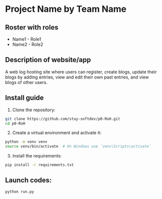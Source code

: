 # Project Name by Team Name

## Roster with roles
- Name1 - Role1
- Name2 - Role2

## Description of website/app
A web log hosting site where users can register, create blogs, update their blogs by adding entries, view and edit their own past entries, and view blogs of other users.

## Install guide
1. Clone the repository:
```bash
git clone https://github.com/stuy-softdev/p0-RoH.git
cd p0-RoH
```
2. Create a virtual environment and activate it:
```bash
python -m venv venv
source venv/bin/activate  # On Windows use `venv\Scripts\activate`
```
3. Install the requirements:
```bash
pip install -r requirements.txt
```

## Launch codes:
```bash
python run.py
```
